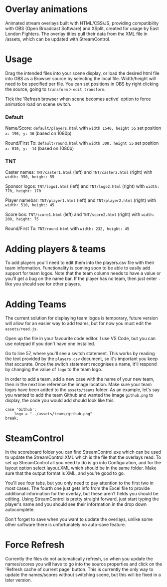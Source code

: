 # Overlay animations
Animated stream overlays built with HTML/CSS/JS, providing compatibility with OBS (Open Broadcast Software) and XSplit, created for usage by East London Fighters. The overlay titles pull their data from the XML file in /assets, which can be updated with StreamControl. 

# Usage
Drag the intended files into your scene display, or load the desired html file into OBS as a Browser source by selecting the local file. Width/height will need to be specified per file. You can set positions in OBS by right clicking the source, going to `transform` > `edit transform`.

Tick the 'Refresh browser when scene becomes active' option to force animation load on scene switch.

### Default
Name/Score: `default/players.html` with `width 1540, height 55` set position `x: 190, y: 36` (based on 1080p)

Round/First To: `default/round.html` with `width 300, height 55` set position `x: 810, y: -14` (based on 1080p)

### TNT
Caster names: `TNT/caster1.html` (left) and `TNT/caster2.html` (right) with `width: 350, height: 55`

Sponsor logos: `TNT/logo1.html` (left) and `TNT/logo2.html` (right) with `width: 770, height: 170`

Player namebar: `TNT/player1.html` (left) and `TNT/player2.html` (right) with `width: 510, height: 45`

Score box: `TNT/score1.html` (left) and `TNT/score2.html` (right) with `width: 200, height: 75`

Round/First To: `TNT/round.html` with `width: 232, height: 45`

# Adding players & teams
To add players you'll need to edit them into the players.csv file with their team information. Functionality is coming soon to be able to easily add support for team logos. Note that the team column needs to have a value or you'll get a bug on the name bar. If the player has no team, then just enter `-` like you should see for other players.

# Adding Teams
The current solution for displaying team logos is temporary, future version will allow for an easier way to add teams, but for now you must edit the `assets/read.js`.

Open up the file in your favourite code editor. I use VS Code, but you can use notepad if you don't have one installed. 

Go to line 57, where you'll see a switch statement. This works by reading the text provided by the `players.csv` document, so it's important you keep that accurate. Once the switch statement recognises a name, it'll respond by changing the value of `logo` to the team logo.

In order to add a team, add a new case with the name of your new team, then in the next line reference the image location. Make sure your team logos have been added to the `assets/teams` folder. As an example, let's say you wanted to add the team Github and wanted the image `github.png` to display, the code you would add should look like this:

```
case 'Github':
    logo = "../assets/teams/github.png"
break;
```

# SteamControl

In the scoreboard folder you can find StreamControl.exe which can be used to update the StreamControl.XML which is the file that the overlays read. To set up StreamControl all you need to do is go into Configuration, and for the layout option select layout.XML which should be in the same folder. Make sure that the output format is XML, and you're good to go.

You'll see four tabs, but you only need to pay attention to the first two in most cases. The fourth one just gets info from the Excel file to provide additional information for the overlay, but these aren't fields you should be editing. Using StreamControl is pretty straight forward, just start typing the player's name and you should see their information in the drop down autocomplete.

Don't forget to save when you want to update the overlays, unlike some other software there is unfortunately no auto-save feature.

# Force Refresh
Currently the files do not automatically refresh, so when you update the names/scores you will have to go into the source properties and click on the 'Refresh cache of current page' button. This is currently the only way to update the names/scores without switching scene, but this will be fixed in a later version.

